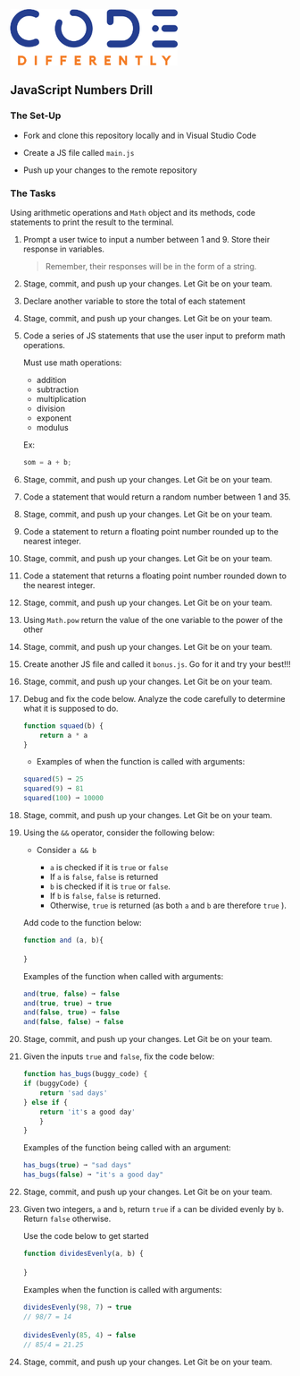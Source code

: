 <img  src="../code-diff-logo.png" alt="Code Differently Logo" style="height:100px; width:300px; text-align:center;">


## JavaScript Numbers Drill



### The Set-Up

- Fork and clone this repository locally and in Visual Studio Code

- Create a JS file called `main.js`

- Push up your changes to the remote repository


### The Tasks

Using arithmetic operations and `Math` object and its methods, code statements to print the result to the terminal.

1. Prompt a user twice to input a number between 1 and 9. Store their response in variables.

    > Remember, their responses will be in the form of a string.

2. Stage, commit, and push up your changes. Let Git be on your team.

3. Declare another variable to store the total of each statement

4. Stage, commit, and push up your changes. Let Git be on your team.

5. Code a series of JS statements that use the user input to preform math operations. 

   Must use math operations: 

    - addition
    - subtraction
    - multiplication 
    - division
    - exponent
    - modulus

    Ex:

    ```javascript
    som = a + b;
    ```

6. Stage, commit, and push up your changes. Let Git be on your team.

7. Code a statement that would return a random number between 1 and 35. 

8. Stage, commit, and push up your changes. Let Git be on your team.

9. Code a statement to return a floating point number rounded up to the nearest integer.

10. Stage, commit, and push up your changes. Let Git be on your team.

11. Code a statement that returns a floating point number rounded down to the nearest integer.

12. Stage, commit, and push up your changes. Let Git be on your team.

13. Using `Math.pow` return the value of the one variable to the power of the other

14. Stage, commit, and push up your changes. Let Git be on your team.

15. Create another JS file and called it `bonus.js`. Go for it and try your best!!!

16. Stage, commit, and push up your changes. Let Git be on your team.

17. Debug and fix the code below. Analyze the code carefully to determine what it is supposed to do.

    ```javascript
    function squaed(b) {
        return a * a
    }
    ```
    - Examples of when the function is called with arguments:

    ```javascript
    squared(5) ➞ 25
    squared(9) ➞ 81
    squared(100) ➞ 10000
    ```

18. Stage, commit, and push up your changes. Let Git be on your team.

19. Using the `&&` operator, consider the following below:

    - Consider `a && b`

        - `a` is checked if it is `true` or `false`
        - If `a` is `false`, `false` is returned
        - `b` is checked if it is `true` or `false`.
        - If `b` is `false`, `false` is returned.
        - Otherwise, `true` is returned (as both `a` and `b` are therefore `true` ).

    Add code to the function below:

    ```javascript
    function and (a, b){

    }
    ```

    Examples  of the function when called with arguments:

    ```javascript
    and(true, false) ➞ false
    and(true, true) ➞ true
    and(false, true) ➞ false
    and(false, false) ➞ false
    ```

20. Stage, commit, and push up your changes. Let Git be on your team.

21. Given the inputs `true` and `false`, fix the code below:

    ```javascript
    function has_bugs(buggy_code) {
	if (buggyCode) {
		return 'sad days'
	} else if {
		return 'it's a good day'
	    }
    }
    ```

    Examples of the function being called with an argument:

    ```javascript
    has_bugs(true) ➞ "sad days"
    has_bugs(false) ➞ "it's a good day"
    ```

22. Stage, commit, and push up your changes. Let Git be on your team.

23. Given two integers, `a` and `b`, return `true` if `a` can be divided evenly by `b`. Return `false` otherwise.

    Use the code below to get started

    ```javascript
    function dividesEvenly(a, b) {
	
    }
    ```

    Examples when the function is called with arguments:

    ```javascript
    dividesEvenly(98, 7) ➞ true
    // 98/7 = 14

    dividesEvenly(85, 4) ➞ false
    // 85/4 = 21.25
    ```
24. Stage, commit, and push up your changes. Let Git be on your team.
